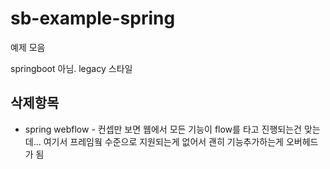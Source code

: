 sb-example-spring
=================

예제 모음

springboot 아님. legacy 스타일

삭제항목
------

* spring webflow - 컨셉만 보면 웹에서 모든 기능이 flow를 타고 진행되는건 맞는데... 여기서 프레임웤 수준으로 지원되는게 없어서 괜히 기능추가하는게 오버헤드가 됨

